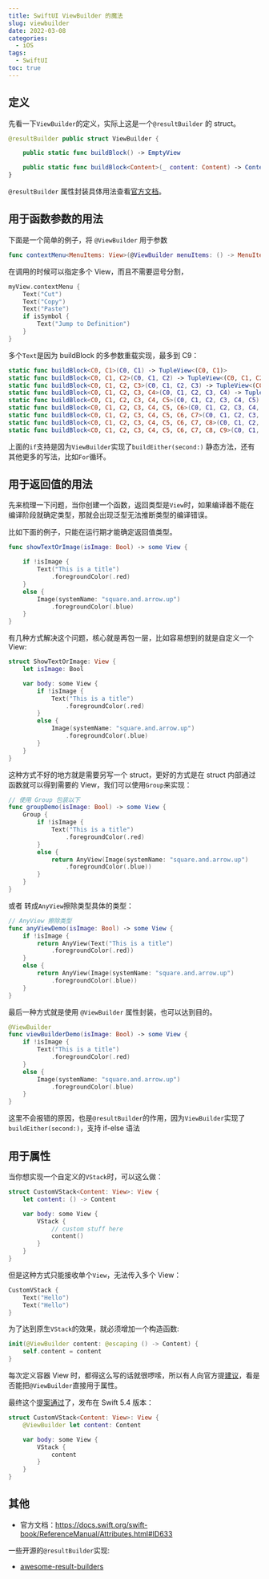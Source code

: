 ```yaml
---
title: SwiftUI ViewBuilder 的魔法
slug: viewbuilder
date: 2022-03-08
categories:
  - iOS
tags:
  - SwiftUI
toc: true
---
```


## 定义

先看一下`ViewBuilder`的定义，实际上这是一个`@resultBuilder` 的 struct。

```swift
@resultBuilder public struct ViewBuilder {

    public static func buildBlock() -> EmptyView

    public static func buildBlock<Content>(_ content: Content) -> Content where Content : View
}
```

`@resultBuilder` 属性封装具体用法查看[官方文档](https://docs.swift.org/swift-book/LanguageGuide/AdvancedOperators.html#ID630)。

## 用于函数参数的用法

下面是一个简单的例子，将 `@ViewBuilder` 用于参数

```swift
func contextMenu<MenuItems: View>(@ViewBuilder menuItems: () -> MenuItems) -> some View
```

在调用的时候可以指定多个 View，而且不需要逗号分割，

```swift
myView.contextMenu {
    Text("Cut")
    Text("Copy")
    Text("Paste")
    if isSymbol {
        Text("Jump to Definition")
    }
}
```

多个`Text`是因为 buildBlock 的多参数重载实现，最多到 C9：

```swift
static func buildBlock<C0, C1>(C0, C1) -> TupleView<(C0, C1)>
static func buildBlock<C0, C1, C2>(C0, C1, C2) -> TupleView<(C0, C1, C2)>
static func buildBlock<C0, C1, C2, C3>(C0, C1, C2, C3) -> TupleView<(C0, C1, C2, C3)>
static func buildBlock<C0, C1, C2, C3, C4>(C0, C1, C2, C3, C4) -> TupleView<(C0, C1, C2, C3, C4)>
static func buildBlock<C0, C1, C2, C3, C4, C5>(C0, C1, C2, C3, C4, C5) -> TupleView<(C0, C1, C2, C3, C4, C5)>
static func buildBlock<C0, C1, C2, C3, C4, C5, C6>(C0, C1, C2, C3, C4, C5, C6) -> TupleView<(C0, C1, C2, C3, C4, C5, C6)>
static func buildBlock<C0, C1, C2, C3, C4, C5, C6, C7>(C0, C1, C2, C3, C4, C5, C6, C7) -> TupleView<(C0, C1, C2, C3, C4, C5, C6, C7)>
static func buildBlock<C0, C1, C2, C3, C4, C5, C6, C7, C8>(C0, C1, C2, C3, C4, C5, C6, C7, C8) -> TupleView<(C0, C1, C2, C3, C4, C5, C6, C7, C8)>
static func buildBlock<C0, C1, C2, C3, C4, C5, C6, C7, C8, C9>(C0, C1, C2, C3, C4, C5, C6, C7, C8, C9) -> TupleView<(C0, C1, C2, C3, C4, C5, C6, C7, C8, C9)>
```

上面的`if`支持是因为`ViewBuilder`实现了`buildEither(second:)` 静态方法，还有其他更多的写法，比如`For`循环。

## 用于返回值的用法

先来梳理一下问题，当你创建一个函数，返回类型是`View`时，如果编译器不能在编译阶段就确定类型，那就会出现泛型无法推断类型的编译错误。

比如下面的例子，只能在运行期才能确定返回值类型。

```swift
func showTextOrImage(isImage: Bool) -> some View {

    if !isImage {
        Text("This is a title")
            .foregroundColor(.red)
    }
    else {
        Image(systemName: "square.and.arrow.up")
            .foregroundColor(.blue)
    }
}

```

有几种方式解决这个问题，核心就是再包一层，比如容易想到的就是自定义一个 View:

```swift
struct ShowTextOrImage: View {
    let isImage: Bool

    var body: some View {
        if !isImage {
            Text("This is a title")
                .foregroundColor(.red)
        }
        else {
            Image(systemName: "square.and.arrow.up")
                .foregroundColor(.blue)
        }
    }
}
```

这种方式不好的地方就是需要另写一个 struct，更好的方式是在 struct 内部通过函数就可以得到需要的 View，我们可以使用`Group`来实现：

```swift
// 使用 Group 包装以下
func groupDemo(isImage: Bool) -> some View {
    Group {
        if !isImage {
            Text("This is a title")
                .foregroundColor(.red)
        }
        else {
            return AnyView(Image(systemName: "square.and.arrow.up")
                .foregroundColor(.blue))
        }
    }
}
```

或者 转成`AnyView`擦除类型具体的类型：

```swift
// AnyView 擦除类型
func anyViewDemo(isImage: Bool) -> some View {
    if !isImage {
        return AnyView(Text("This is a title")
            .foregroundColor(.red))
    }
    else {
        return AnyView(Image(systemName: "square.and.arrow.up")
            .foregroundColor(.blue))
    }
}
```

最后一种方式就是使用 `@ViewBuilder` 属性封装，也可以达到目的。

```swift
@ViewBuilder
func viewBuilderDemo(isImage: Bool) -> some View {
    if !isImage {
        Text("This is a title")
            .foregroundColor(.red)
    }
    else {
        Image(systemName: "square.and.arrow.up")
            .foregroundColor(.blue)
    }
}
```

这里不会报错的原因，也是`@resultBuilder`的作用，因为`ViewBuilder`实现了`buildEither(second:)`，支持 if-else 语法

## 用于属性

当你想实现一个自定义的`VStack`时，可以这么做：

```swift
struct CustomVStack<Content: View>: View {
    let content: () -> Content

    var body: some View {
        VStack {
            // custom stuff here
            content()
        }
    }
}
```

但是这种方式只能接收单个`View`，无法传入多个 View：

```swift
CustomVStack {
    Text("Hello")
    Text("Hello")
}
```

为了达到原生`VStack`的效果，就必须增加一个构造函数:

```swift
init(@ViewBuilder content: @escaping () -> Content) {
    self.content = content
}
```

每次定义容器 View 时，都得这么写的话就很啰嗦，所以有人向官方提[建议](https://bugs.swift.org/browse/SR-13188)，看是否能把`@ViewBuilder`直接用于属性。

最终这个[提案通过](https://github.com/apple/swift/pull/34097)了，发布在 Swift 5.4 版本：

```swift
struct CustomVStack<Content: View>: View {
    @ViewBuilder let content: Content

    var body: some View {
        VStack {
            content
        }
    }
}
```

## 其他

- 官方文档：<https://docs.swift.org/swift-book/ReferenceManual/Attributes.html#ID633>

一些开源的`@resultBuilder`实现:

- [awesome-result-builders](https://github.com/carson-katri/awesome-result-builders)
